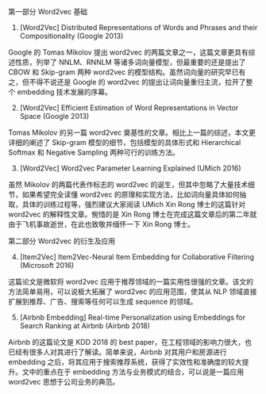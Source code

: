 第一部分 Word2vec 基础

1. [Word2Vec] Distributed Representations of Words and Phrases and their Compositionality (Google 2013)

Google 的 Tomas Mikolov 提出 word2vec 的两篇文章之一，这篇文章更具有综述性质，列举了 NNLM、RNNLM 等诸多词向量模型，但最重要的还是提出了 CBOW 和 Skip-gram 两种 word2vec 的模型结构。虽然词向量的研究早已有之，但不得不说还是 Google 的 word2vec 的提出让词向量重归主流，拉开了整个 embedding 技术发展的序幕。

2. [Word2Vec] Efficient Estimation of Word Representations in Vector Space (Google 2013)

Tomas Mikolov 的另一篇 word2vec 奠基性的文章。相比上一篇的综述，本文更详细的阐述了 Skip-gram 模型的细节，包括模型的具体形式和 Hierarchical Softmax 和 Negative Sampling 两种可行的训练方法。

3. [Word2Vec] Word2vec Parameter Learning Explained (UMich 2016)

虽然 Mikolov 的两篇代表作标志的 word2vec 的诞生，但其中忽略了大量技术细节，如果希望完全读懂 word2vec 的原理和实现方法，比如词向量具体如何抽取，具体的训练过程等，强烈建议大家阅读 UMich Xin Rong 博士的这篇针对 word2vec 的解释性文章。惋惜的是 Xin Rong 博士在完成这篇文章后的第二年就由于飞机事故逝世，在此也致敬并缅怀一下 Xin Rong 博士。

第二部分 Word2vec 的衍生及应用

4. [Item2Vec] Item2Vec-Neural Item Embedding for Collaborative Filtering (Microsoft 2016)

这篇论文是微软将 word2vec 应用于推荐领域的一篇实用性很强的文章。该文的方法简单易用，可以说极大拓展了 word2vec 的应用范围，使其从 NLP 领域直接扩展到推荐、广告、搜索等任何可以生成 sequence 的领域。

5. [Airbnb Embedding] Real-time Personalization using Embeddings for Search Ranking at Airbnb (Airbnb 2018)

Airbnb 的这篇论文是 KDD 2018 的 best paper，在工程领域的影响力很大，也已经有很多人对其进行了解读。简单来说，Airbnb 对其用户和房源进行 embedding 之后，将其应用于搜索推荐系统，获得了实效性和准确度的较大提升。文中的重点在于 embedding 方法与业务模式的结合，可以说是一篇应用 word2vec 思想于公司业务的典范。